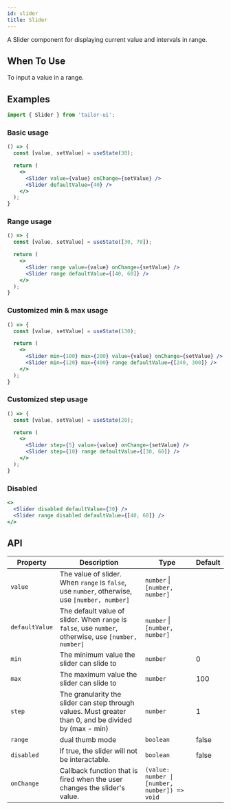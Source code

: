 ```yaml
---
id: slider
title: Slider
---
```


A Slider component for displaying current value and intervals in range.

## When To Use

To input a value in a range.

## Examples

```js
import { Slider } from 'tailor-ui';
```

### Basic usage

```jsx live
() => {
  const [value, setValue] = useState(30);

  return (
    <>
      <Slider value={value} onChange={setValue} />
      <Slider defaultValue={40} />
    </>
  );
}
```

### Range usage

```jsx live
() => {
  const [value, setValue] = useState([30, 70]);

  return (
    <>
      <Slider range value={value} onChange={setValue} />
      <Slider range defaultValue={[40, 60]} />
    </>
  );
}
```

### Customized min & max usage

```jsx live
() => {
  const [value, setValue] = useState(130);

  return (
    <>
      <Slider min={100} max={200} value={value} onChange={setValue} />
      <Slider min={120} max={400} range defaultValue={[240, 300]} />
    </>
  );
}
```

### Customized step usage

```jsx live
() => {
  const [value, setValue] = useState(20);

  return (
    <>
      <Slider step={5} value={value} onChange={setValue} />
      <Slider step={10} range defaultValue={[30, 60]} />
    </>
  );
}
```

### Disabled

```jsx live
<>
  <Slider disabled defaultValue={30} />
  <Slider range disabled defaultValue={[40, 60]} />
</>
```

## API

| Property       | Description                                                                                            | Type                                          | Default |
|----------------|--------------------------------------------------------------------------------------------------------|-----------------------------------------------|---------|
| `value`        | The value of slider. When `range` is `false`, use `number`, otherwise, use `[number, number]`          | `number` \| `[number, number]`                |         |
| `defaultValue` | The default value of slider. When `range` is `false`, use `number`, otherwise, use `[number, number]`  | `number` \| `[number, number]`                |         |
| `min`          | The minimum value the slider can slide to                                                              | `number`                                      | 0       |
| `max`          | The maximum value the slider can slide to                                                              | `number`                                      | 100     |
| `step`         | The granularity the slider can step through values. Must greater than 0, and be divided by (max - min) | `number`                                      | 1       |
| `range`        | dual thumb mode                                                                                        | `boolean`                                     | false   |
| `disabled`     | If true, the slider will not be interactable.                                                          | `boolean`                                     | false   |
| `onChange`     | Callback function that is fired when the user changes the slider's value.                              | `(value: number \| [number, number]) => void` |         |
